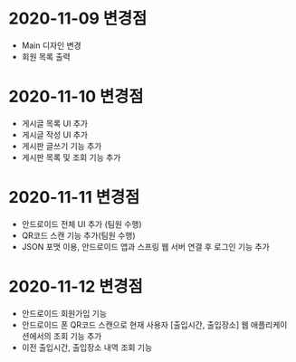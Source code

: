 # 2020-11-09 변경점

 - Main 디자인 변경
 - 회원 목록 출력

# 2020-11-10 변경점

 - 게시글 목록 UI 추가
 - 게시글 작성 UI 추가
 - 게시판 글쓰기 기능 추가
 - 게시판 목록 및 조회 기능 추가
 
 
 # 2020-11-11 변경점
 
 - 안드로이드 전체 UI 추가 (팀원 수행)
 - QR코드 스캔 기능 추가(팀원 수행)
 - JSON 포맷 이용, 안드로이드 앱과 스프링 웹 서버 연결 후 로그인 기능 추가

 # 2020-11-12 변경점
 - 안드로이드 회원가입 기능 
 - 안드로이드 폰 QR코드 스캔으로 현재 사용자 [출입시간, 출입장소] 웹 애플리케이션에서의 조회 기능 추가
 - 이전 출입시간, 출입장소 내역 조회 기능 
